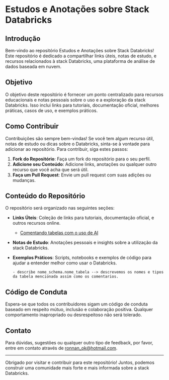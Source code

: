 # Estudos e Anotações sobre Stack Databricks

## Introdução
Bem-vindo ao repositório Estudos e Anotações sobre Stack Databricks! Este repositório é dedicado a compartilhar links úteis, notas de estudo, e recursos relacionados à stack Databricks, uma plataforma de análise de dados baseada em nuvem.

## Objetivo
O objetivo deste repositório é fornecer um ponto centralizado para recursos educacionais e notas pessoais sobre o uso e a exploração da stack Databricks. Isso inclui links para tutoriais, documentação oficial, melhores práticas, casos de uso, e exemplos práticos.

## Como Contribuir
Contribuições são sempre bem-vindas! Se você tem algum recurso útil, notas de estudo ou dicas sobre o Databricks, sinta-se à vontade para adicionar ao repositório. Para contribuir, siga estes passos:

1. **Fork do Repositório**: Faça um fork do repositório para o seu perfil.
2. **Adicione seu Conteúdo**: Adicione links, anotações ou qualquer outro recurso que você acha que será útil.
3. **Faça um Pull Request**: Envie um pull request com suas adições ou mudanças.

## Conteúdo do Repositório
O repositório será organizado nas seguintes seções:

- **Links Úteis**: Coleção de links para tutoriais, documentação oficial, e outros recursos online.
    - [Comentando tabelas com o uso de AI](https://www.datainaction.dev/post/databricks-ai-suggested-comment-documente-suas-tabelas-de-forma-simples-r%C3%A1pida-e-autom%C3%A1tica)



- **Notas de Estudo**: Anotações pessoais e insights sobre a utilização da stack Databricks.



- **Exemplos Práticos**: Scripts, notebooks e exemplos de código para ajudar a entender melhor como usar o Databricks.
  
      - describe nome_schema.nome_tabela --> descrevemos os nomes e tipos da tabela mencionada assim como os comentarios.




## Código de Conduta
Espera-se que todos os contribuidores sigam um código de conduta baseado em respeito mútuo, inclusão e colaboração positiva. Qualquer comportamento inapropriado ou desrespeitoso não será tolerado.

## Contato
Para dúvidas, sugestões ou qualquer outro tipo de feedback, por favor, entre em contato através de ronnan_ok@hotmail.com.

---

Obrigado por visitar e contribuir para este repositório! Juntos, podemos construir uma comunidade mais forte e mais informada sobre a stack Databricks.
